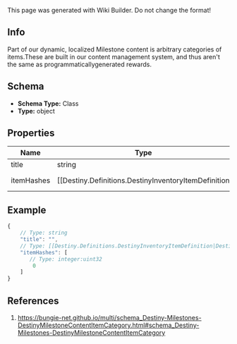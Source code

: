 <span class="wiki-builder">This page was generated with Wiki Builder. Do not change the format!</span>

## Info
Part of our dynamic, localized Milestone content is arbitrary categories of items.These are built in our content management system, and thus aren't the same as programmaticallygenerated rewards.

## Schema
* **Schema Type:** Class
* **Type:** object

## Properties
Name | Type | Description
---- | ---- | -----------
title | string | 
itemHashes | [[Destiny.Definitions.DestinyInventoryItemDefinition|Destiny-Definitions-DestinyInventoryItemDefinition]]:integer:uint32[] | 

## Example
```javascript
{
    // Type: string
    "title": "",
    // Type: [[Destiny.Definitions.DestinyInventoryItemDefinition|Destiny-Definitions-DestinyInventoryItemDefinition]]:integer:uint32[]
    "itemHashes": [
       // Type: integer:uint32
        0
    ]
}

```

## References
1. https://bungie-net.github.io/multi/schema_Destiny-Milestones-DestinyMilestoneContentItemCategory.html#schema_Destiny-Milestones-DestinyMilestoneContentItemCategory
